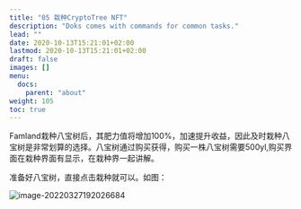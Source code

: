 ```yaml
---
title: "05 栽种CryptoTree NFT"
description: "Doks comes with commands for common tasks."
lead: ""
date: 2020-10-13T15:21:01+02:00
lastmod: 2020-10-13T15:21:01+02:00
draft: false
images: []
menu:
  docs:
    parent: "about"
weight: 105
toc: true
---
```


Famland栽种八宝树后，其肥力值将增加100%，加速提升收益，因此及时栽种八宝树是非常划算的选择。八宝树通过购买获得，购买一株八宝树需要500yl,购买界面在栽种界面有显示，在栽种界一起讲解。

准备好八宝树，直接点击栽种就可以。如图：

![image-20220327192026684](https://s2.loli.net/2022/03/27/Aps6nRxyPdGYfEa.png)

